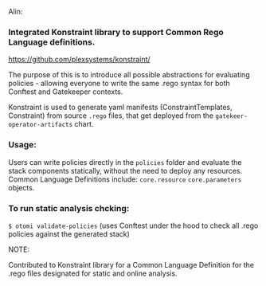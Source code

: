 Alin:

### Integrated Konstraint library to support Common Rego Language definitions.

https://github.com/plexsystems/konstraint/

The purpose of this is to introduce all possible abstractions for evaluating policies - allowing everyone to write the same .rego syntax for both Conftest and Gatekeeper contexts.

Konstraint is used to generate yaml manifests (ConstraintTemplates, Constraint) from source `.rego` files, that get deployed from the `gatekeer-operator-artifacts` chart.

### Usage:

Users can write policies directly in the `policies` folder and evaluate the stack components statically, without the need to deploy any resources.
Common Language Definitions include: `core.resource` `core.parameters` objects.

### To run static analysis chcking:

`$ otomi validate-policies` (uses Conftest under the hood to check all .rego policies against the generated stack)

NOTE:

Contributed to Konstraint library for a Common Language Definition for the .rego files designated for static and online analysis.
